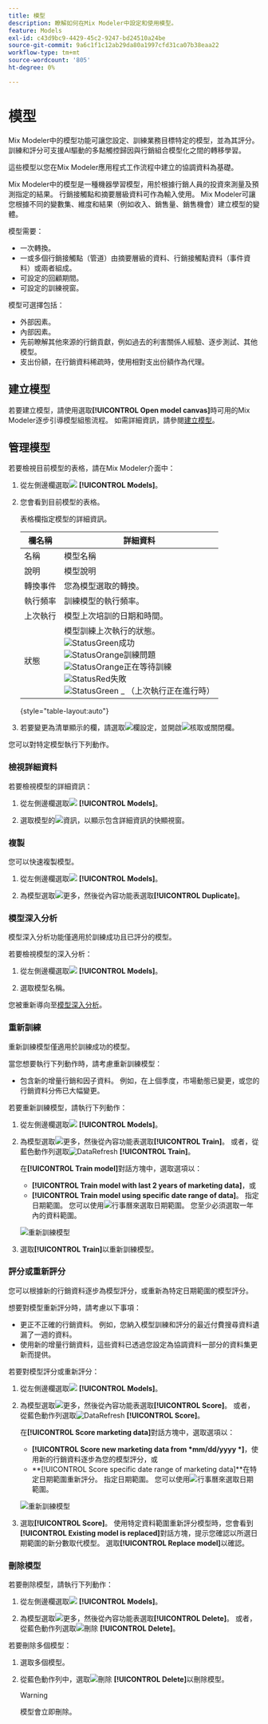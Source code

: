 ```yaml
---
title: 模型
description: 瞭解如何在Mix Modeler中設定和使用模型。
feature: Models
exl-id: c43d9bc9-4429-45c2-9247-bd24510a24be
source-git-commit: 9a6c1f1c12ab29da80a1997cfd31ca07b38eaa22
workflow-type: tm+mt
source-wordcount: '805'
ht-degree: 0%

---
```


# 模型

Mix Modeler中的模型功能可讓您設定、訓練業務目標特定的模型，並為其評分。 訓練和評分可支援AI驅動的多點觸控歸因與行銷組合模型化之間的轉移學習。

這些模型以您在Mix Modeler應用程式工作流程中建立的協調資料為基礎。

Mix Modeler中的模型是一種機器學習模型，用於根據行銷人員的投資來測量及預測指定的結果。 行銷接觸點和摘要層級資料可作為輸入使用。 Mix Modeler可讓您根據不同的變數集、維度和結果（例如收入、銷售量、銷售機會）建立模型的變體。

模型需要：

* 一次轉換。
* 一或多個行銷接觸點（管道）由摘要層級的資料、行銷接觸點資料（事件資料）或兩者組成。
* 可設定的回顧期間。
* 可設定的訓練視窗。

模型可選擇包括：

* 外部因素。
* 內部因素。
* 先前瞭解其他來源的行銷貢獻，例如過去的利害關係人經驗、逐步測試、其他模型。
* 支出份額，在行銷資料稀疏時，使用相對支出份額作為代理。


## 建立模型

若要建立模型，請使用選取&#x200B;**[!UICONTROL Open model canvas]**&#x200B;時可用的Mix Modeler逐步引導模型組態流程。 如需詳細資訊，請參閱[建立模型](create.md)。

## 管理模型

若要檢視目前模型的表格，請在Mix Modeler介面中：

1. 從左側邊欄選取![](/help/assets/icons/FileData.svg) **[!UICONTROL Models]**。

1. 您會看到目前模型的表格。

   表格欄指定模型的詳細資訊。

   | 欄名稱 | 詳細資料 |
   |---|---|
   | 名稱 | 模型名稱 |
   | 說明 | 模型說明 |
   | 轉換事件 | 您為模型選取的轉換。 |
   | 執行頻率 | 訓練模型的執行頻率。 |
   | 上次執行 | 模型上次培訓的日期和時間。 |
   | 狀態 | 模型訓練上次執行的狀態。 <br/>![StatusGreen](/help/assets/icons/StatusGreen.svg)成功<br/>![StatusOrange](/help/assets/icons/StatusOrange.svg)訓練問題<br/> ![StatusOrange](/help/assets/icons/StatusOrange.svg)正在等待訓練<br/>![StatusRed](/help/assets/icons/StatusRed.svg)失敗<br/>![StatusGreen](/help/assets/icons/StatusGray.svg) _ （上次執行正在進行時） |

   {style="table-layout:auto"}

1. 若要變更為清單顯示的欄，請選取![欄設定](/help/assets/icons/ColumnSetting.svg)，並開啟![核取](/help/assets/icons/Checkmark.svg)或關閉欄。

您可以對特定模型執行下列動作。

### 檢視詳細資料

若要檢視模型的詳細資訊：

1. 從左側邊欄選取![](/help/assets/icons/FileData.svg) **[!UICONTROL Models]**。

1. 選取模型的![資訊](/help/assets/icons/Info.svg)，以顯示包含詳細資訊的快顯視窗。



### 複製

您可以快速複製模型。

1. 從左側邊欄選取![](/help/assets/icons/FileData.svg) **[!UICONTROL Models]**。

1. 為模型選取![更多](/help/assets/icons/More.svg)，然後從內容功能表選取&#x200B;**[!UICONTROL Duplicate]**。


### 模型深入分析

模型深入分析功能僅適用於訓練成功且已評分的模型。

若要檢視模型的深入分析：

1. 從左側邊欄選取![](/help/assets/icons/FileData.svg) **[!UICONTROL Models]**。

1. 選取模型名稱。

您被重新導向至[模型深入分析](insights.md)。


### 重新訓練


重新訓練模型僅適用於訓練成功的模型。

當您想要執行下列動作時，請考慮重新訓練模型：

* 包含新的增量行銷和因子資料。 例如，在上個季度，市場動態已變更，或您的行銷資料分佈已大幅變更。

若要重新訓練模型，請執行下列動作：

1. 從左側邊欄選取![](/help/assets/icons/FileData.svg) **[!UICONTROL Models]**。

1. 為模型選取![更多](/help/assets/icons/More.svg)，然後從內容功能表選取&#x200B;**[!UICONTROL Train]**。 或者，從藍色動作列選取![DataRefresh](/help/assets/icons/DataRefresh.svg) **[!UICONTROL Train]**。

   在&#x200B;**[!UICONTROL Train model]**&#x200B;對話方塊中，選取選項以：

   * **[!UICONTROL Train model with last 2 years of marketing data]**，或
   * **[!UICONTROL Train model using specific date range of data]**。
指定日期範圍。 您可以使用![行事曆](/help/assets/icons/Calendar.svg)來選取日期範圍。 您至少必須選取一年內的資料範圍。

   ![重新訓練模型](../assets/re-train-model.png)

1. 選取&#x200B;**[!UICONTROL Train]**&#x200B;以重新訓練模型。


### 評分或重新評分


您可以根據新的行銷資料逐步為模型評分，或重新為特定日期範圍的模型評分。

想要對模型重新評分時，請考慮以下事項：

* 更正不正確的行銷資料。 例如，您納入模型訓練和評分的最近付費搜尋資料遺漏了一週的資料。
* 使用新的增量行銷資料，這些資料已透過您設定為協調資料一部分的資料集更新而提供。

若要對模型評分或重新評分：

1. 從左側邊欄選取![](/help/assets/icons/FileData.svg) **[!UICONTROL Models]**。

1. 為模型選取![更多](/help/assets/icons/More.svg)，然後從內容功能表選取&#x200B;**[!UICONTROL Score]**。 或者，從藍色動作列選取![DataRefresh](/help/assets/icons/DataRefresh.svg) **[!UICONTROL Score]**。

   在&#x200B;**[!UICONTROL Score marketing data]**&#x200B;對話方塊中，選取選項以：

   * **[!UICONTROL Score new marketing data from *mm/dd/yyyy *]**，使用新的行銷資料逐步為您的模型評分，或
   * **[!UICONTROL Score specific date range of marketing data]**在特定日期範圍重新評分。
指定日期範圍。 您可以使用![行事曆](/help/assets/icons/Calendar.svg)來選取日期範圍。

   ![重新訓練模型](../assets/re-score-model.png)

1. 選取&#x200B;**[!UICONTROL Score]**。 使用特定資料範圍重新評分模型時，您會看到&#x200B;**[!UICONTROL Existing model is replaced]**&#x200B;對話方塊，提示您確認以所選日期範圍的新分數取代模型。 選取&#x200B;**[!UICONTROL Replace model]**&#x200B;以確認。


### 刪除模型

若要刪除模型，請執行下列動作：

1. 從左側邊欄選取![](/help/assets/icons/FileData.svg) **[!UICONTROL Models]**。

1. 為模型選取![更多](/help/assets/icons/More.svg)，然後從內容功能表選取&#x200B;**[!UICONTROL Delete]**。 或者，從藍色動作列選取![刪除](/help/assets/icons/Delete.svg) **[!UICONTROL Delete]**。

若要刪除多個模型：

1. 選取多個模型。

1. 從藍色動作列中，選取![刪除](/help/assets/icons/Delete.svg) **[!UICONTROL Delete]**&#x200B;以刪除模型。

   >[!WARNING]
   >
   >模型會立即刪除。


